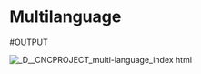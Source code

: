 # Multilanguage

#OUTPUT

![_D__CNCPROJECT_multi-language_index html](https://github.com/sameeryengade03/Multilanguage/assets/119597362/b3d3ce74-92db-4b26-895f-76635f23b2b8)

